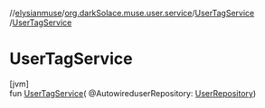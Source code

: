 //[elysianmuse](../../../index.md)/[org.darkSolace.muse.user.service](../index.md)/[UserTagService](index.md)
/[UserTagService](-user-tag-service.md)

# UserTagService

[jvm]\
fun [UserTagService](-user-tag-service.md)(
@AutowireduserRepository: [UserRepository](../../org.darkSolace.muse.user.repository/-user-repository/index.md))
